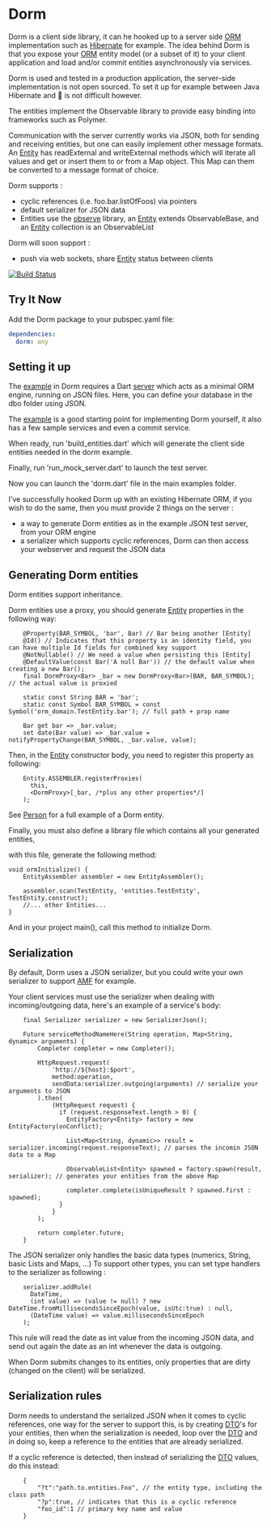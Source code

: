Dorm
===========

Dorm is a client side library, it can he hooked up to a server side [ORM] implementation such as [Hibernate] for example.
The idea behind Dorm is that you expose your [ORM] entity model (or a subset of it) to your client application
and load and/or commit entities asynchronously via services.

Dorm is used and tested in a production application, the server-side implementation is not open sourced.
To set it up for example between Java Hibernate and :dart: is not difficult however.

The entities implement the Observable library to provide easy binding into frameworks such as Polymer.

Communication with the server currently works via JSON, both for sending and receiving entities,
but one can easily implement other message formats.
An [Entity] has readExternal and writeExternal methods which will iterate all values and get or insert them to or from a Map object.
This Map can them be converted to a message format of choice.

Dorm supports :
- cyclic references (i.e. foo.bar.listOfFoos) via pointers
- default serializer for JSON data
- Entities use the [observe] library, an [Entity] extends ObservableBase, and an [Entity] collection is an ObservableList

Dorm will soon support :
- push via web sockets, share [Entity] status between clients

[![Build Status](https://drone.io/github.com/frankpepermans/dorm/status.png)](https://drone.io/github.com/frankpepermans/dorm/latest)

Try It Now
-----------
Add the Dorm package to your pubspec.yaml file:

```yaml
dependencies:
  dorm: any
```

Setting it up
----------
The [example] in Dorm requires a Dart [server] which acts as a minimal ORM engine, running on JSON files.
Here, you can define your database in the dbo folder using JSON.

The [example] is a good starting point for implementing Dorm yourself,
it also has a few sample services and even a commit service.

When ready, run 'build_entities.dart' which will generate the client side entities needed in the dorm example.

Finally, run 'run_mock_server.dart' to launch the test server.

Now you can launch the 'dorm.dart' file in the main examples folder.

I've successfully hooked Dorm up with an existing Hibernate ORM,
if you wish to do the same, then you must provide 2 things on the server :

- a way to generate Dorm entities as in the example JSON test server, from your ORM engine
- a serializer which supports cyclic references, Dorm can then access your webserver and request the JSON data

Generating Dorm entities
----------
Dorm entities support inheritance.

Dorm entities use a proxy,
you should generate [Entity] properties in the following way:

```
	@Property(BAR_SYMBOL, 'bar', Bar) // Bar being another [Entity]
	@Id() // Indicates that this property is an identity field, you can have multiple Id fields for combined key support
	@NotNullable() // We need a value when persisting this [Entity]
	@DefaultValue(const Bar('A null Bar')) // the default value when creating a new Bar();
	final DormProxy<Bar> _bar = new DormProxy<Bar>(BAR, BAR_SYMBOL); // the actual value is proxied
	
	static const String BAR = 'bar';
	static const Symbol BAR_SYMBOL = const Symbol('orm_domain.TestEntity.bar'); // full path + prop name
	
	Bar get bar => _bar.value;
	set date(Bar value) => _bar.value = notifyPropertyChange(BAR_SYMBOL, _bar.value, value);
```

Then, in the [Entity] constructor body, you need to register this property as following:

```
	Entity.ASSEMBLER.registerProxies(
      this,
      <DormProxy>[_bar, /*plus any other properties*/]
    );
```

See [Person] for a full example of a Dorm entity.

Finally, you must also define a library file which contains all your generated entities,

with this file, generate the following method:

```
void ormInitialize() {
	EntityAssembler assembler = new EntityAssembler();

	assembler.scan(TestEntity, 'entities.TestEntity', TestEntity.construct);
	//... other Entities...
}
```

And in your project main(), call this method to initialize Dorm.

Serialization
----------
By default, Dorm uses a JSON serializer, but you could write your own serializer to support [AMF] for example.

Your client services must use the serializer when dealing with incoming/outgoing data,
here's an example of a service's body:

```
	final Serializer serializer = new SerializerJson();
	
	Future serviceMethodNameHere(String operation, Map<String, dynamic> arguments) {
		Completer completer = new Completer();
		
		HttpRequest.request(
			'http://${host}:$port', 
			method:operation, 
			sendData:serializer.outgoing(arguments) // serialize your arguments to JSON
		).then(
			(HttpRequest request) {
			  if (request.responseText.length > 0) {
				EntityFactory<Entity> factory = new EntityFactory(onConflict);
				
				List<Map<String, dynamic>> result = serializer.incoming(request.responseText); // parses the incomin JSON data to a Map
				
				ObservableList<Entity> spawned = factory.spawn(result, serializer); // generates your entities from the above Map
				
				completer.complete(isUniqueResult ? spawned.first : spawned);
			  }
			}
		);
		
		return completer.future;
	}
```

The JSON serializer only handles the basic data types (numerics, String, basic Lists and Maps, ...)
To support other types, you can set type handlers to the serializer as following :

```
	serializer.addRule(
      DateTime,
      (int value) => (value != null) ? new DateTime.fromMillisecondsSinceEpoch(value, isUtc:true) : null,
      (DateTime value) => value.millisecondsSinceEpoch
	);
```

This rule will read the date as int value from the incoming JSON data,
and send out again the date as an int whenever the data is outgoing.

When Dorm submits changes to its entities, only properties that are dirty (changed on the client) will be serialized.

Serialization rules
----------
Dorm needs to understand the serialized JSON when it comes to cyclic references,
one way for the server to support this, is by creating [DTO]'s for your entities,
then when the serialization is needed, loop over the [DTO](s) and in doing so,
keep a reference to the entities that are already serialized.

If a cyclic reference is detected, then instead of serializing the [DTO] values, do this instead:
```
	{
		"?t":"path.to.entities.Foo", // the entity type, including the class path
		"?p":true, // indicates that this is a cyclic reference
		"foo_id":1 // primary key name and value
	}
```

[ORM]: https://en.wikipedia.org/wiki/Object-relational_mapping
[Hibernate]: http://en.wikipedia.org/wiki/Hibernate_(Java)
[server]: https://github.com/frankpepermans/dorm_mockserver
[observe]: https://github.com/dart-lang/web-ui/blob/master/lib/observe/observable.dart
[Entity]: https://github.com/frankpepermans/dorm/blob/master/lib/src/domain/entity.dart
[Person]: https://github.com/frankpepermans/dorm/blob/master/example/orm_domain/person.dart
[AMF]: http://en.wikipedia.org/wiki/Action_Message_Format
[DTO]: http://en.wikipedia.org/wiki/Data_transfer_object
[example]: https://github.com/frankpepermans/dorm/tree/master/example

